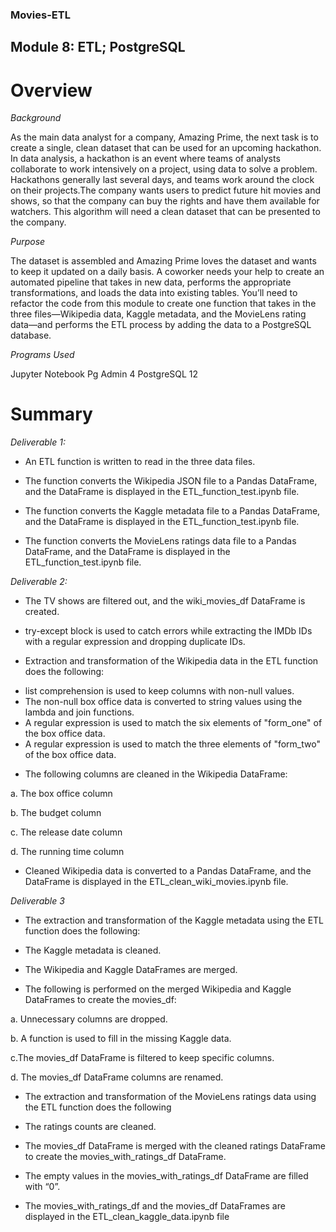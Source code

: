 ### Movies-ETL

## Module 8: ETL; PostgreSQL

# Overview

*Background* 

As the main data analyst for a company, Amazing Prime, the next task is to create a single, clean dataset that can be used for an upcoming hackathon. In data analysis, a hackathon is an event where teams of analysts collaborate to work intensively on a project, using data to solve a problem. Hackathons generally last several days, and teams work around the clock on their projects.The company wants users to predict future hit movies and shows, so that the company can buy the rights and have them available for watchers. This algorithm will need a clean dataset that can be presented to the company. 

*Purpose* 

The dataset is assembled and Amazing Prime loves the dataset and wants to keep it updated on a daily basis. A coworker needs your help to create an automated pipeline that takes in new data, performs the appropriate transformations, and loads the data into existing tables. You’ll need to refactor the code from this module to create one function that takes in the three files—Wikipedia data, Kaggle metadata, and the MovieLens rating data—and performs the ETL process by adding the data to a PostgreSQL database.

*Programs Used*

Jupyter Notebook
Pg Admin 4
PostgreSQL 12

# Summary 

*Deliverable 1:*

- An ETL function is written to read in the three data files.

- The function converts the Wikipedia JSON file to a Pandas DataFrame, and the DataFrame is displayed in the ETL_function_test.ipynb file.

- The function converts the Kaggle metadata file to a Pandas DataFrame, and the DataFrame is displayed in the ETL_function_test.ipynb file.

- The function converts the MovieLens ratings data file to a Pandas DataFrame, and the DataFrame is displayed in the ETL_function_test.ipynb file.

*Deliverable 2:*

- The TV shows are filtered out, and the wiki_movies_df DataFrame is created.

-  try-except block is used to catch errors while extracting the IMDb IDs with a regular expression and dropping duplicate IDs.

- Extraction and transformation of the Wikipedia data in the ETL function does the following:
* list comprehension is used to keep columns with non-null values. 
* The non-null box office data is converted to string values using the lambda and join functions.
* A regular expression is used to match the six elements of "form_one" of the box office data.
* A regular expression is used to match the three elements of "form_two" of the box office data.

- The following columns are cleaned in the Wikipedia DataFrame: 

 a. The box office column
 
 b. The budget column
 
 c. The release date column
 
 d. The running time column
 
- Cleaned Wikipedia data is converted to a Pandas DataFrame, and the DataFrame is displayed in the ETL_clean_wiki_movies.ipynb file. 

*Deliverable 3*

- The extraction and transformation of the Kaggle metadata using the ETL function does the following:

- The Kaggle metadata is cleaned.
- The Wikipedia and Kaggle DataFrames are merged. 
- The following is performed on the merged Wikipedia and Kaggle DataFrames to create the movies_df:

a. Unnecessary columns are dropped.

b. A function is used to fill in the missing Kaggle data.

c.The movies_df DataFrame is filtered to keep specific columns.

d. The movies_df DataFrame columns are renamed.

- The extraction and transformation of the MovieLens ratings data using the ETL function does the following

- The ratings counts are cleaned.
- The movies_df DataFrame is merged with the cleaned ratings DataFrame to create the movies_with_ratings_df DataFrame.
- The empty values in the movies_with_ratings_df DataFrame are filled with “0”. 

- The movies_with_ratings_df and the movies_df DataFrames are displayed in the ETL_clean_kaggle_data.ipynb file
